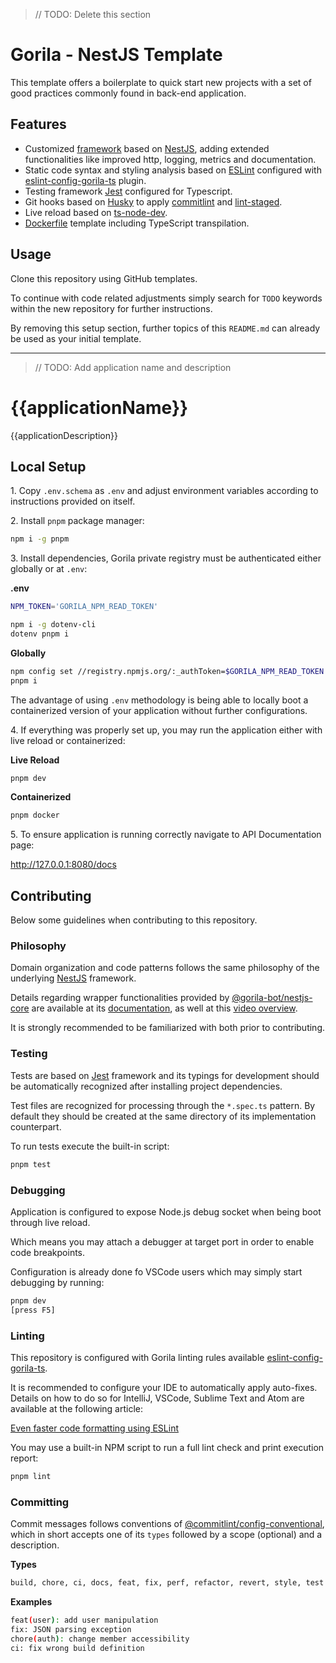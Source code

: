 > // TODO: Delete this section

# Gorila - NestJS Template

This template offers a boilerplate to quick start new projects with a set of good practices commonly found in back-end application.

## Features

- Customized [framework](https://github.com/gorilainvest/nestjs-core) based on [NestJS](https://nestjs.com/), adding extended functionalities like improved http, logging, metrics and documentation.
- Static code syntax and styling analysis based on [ESLint](https://eslint.org/) configured with [eslint-config-gorila-ts](https://github.com/gorilainvest/eslint-config-gorila-ts) plugin.
- Testing framework [Jest](https://jestjs.io/) configured for Typescript.
- Git hooks based on [Husky](https://typicode.github.io/husky/#/) to apply [commitlint](https://commitlint.js.org/#/) and [lint-staged](https://www.npmjs.com/package/lint-staged?activeTab=readme).
- Live reload based on [ts-node-dev](https://www.npmjs.com/package/ts-node-dev).
- [Dockerfile](./Dockerfile) template including TypeScript transpilation.


## Usage

Clone this repository using GitHub templates.

To continue with code related adjustments simply search for `TODO` keywords within the new repository for further instructions.

By removing this setup section, further topics of this `README.md` can already be used as your initial template.

---

> // TODO: Add application name and description

# {{applicationName}}

{{applicationDescription}}

## Local Setup

1\. Copy `.env.schema` as `.env` and adjust environment variables according to instructions provided on itself.

2\. Install `pnpm` package manager:

```sh
npm i -g pnpm
```

3\. Install dependencies, Gorila private registry must be authenticated either globally or at `.env`:

**.env**

```sh
NPM_TOKEN='GORILA_NPM_READ_TOKEN'
```

```sh
npm i -g dotenv-cli
dotenv pnpm i
```

**Globally**

```sh
npm config set //registry.npmjs.org/:_authToken=$GORILA_NPM_READ_TOKEN
pnpm i
```

The advantage of using `.env` methodology is being able to locally boot a containerized version of your application without further configurations.

4\. If everything was properly set up, you may run the application either with live reload or containerized:

**Live Reload**

```sh
pnpm dev
```

**Containerized**

```sh
pnpm docker
```

5\. To ensure application is running correctly navigate to API Documentation page:

http://127.0.0.1:8080/docs


## Contributing

Below some guidelines when contributing to this repository.


### Philosophy

Domain organization and code patterns follows the same philosophy of the underlying [NestJS](https://docs.nestjs.com/) framework.

Details regarding wrapper functionalities provided by [@gorila-bot/nestjs-core](https://github.com/gorilainvest/nestjs-core) are available at its [documentation](https://github.com/gorilainvest/nestjs-core), as well at this [video overview](https://gorila.atlassian.net/wiki/spaces/BEC/pages/2418999314/NestJS+Core+-+Overview).

It is strongly recommended to be familiarized with both prior to contributing.


### Testing

Tests are based on [Jest](https://jestjs.io/) framework and its typings for development should be automatically recognized after installing project dependencies. 

Test files are recognized for processing through the `*.spec.ts` pattern. By default they should be created at the same directory of its implementation counterpart.

To run tests execute the built-in script:

```sh
pnpm test
```

### Debugging

Application is configured to expose Node.js debug socket when being boot through live reload.

Which means you may attach a debugger at target port in order to enable code breakpoints.

Configuration is already done fo VSCode users which may simply start debugging by running:

```sh
pnpm dev
[press F5]
```


### Linting

This repository is configured with Gorila linting rules available [eslint-config-gorila-ts](https://github.com/gorilainvest/eslint-config-gorila-ts).

It is recommended to configure your IDE to automatically apply auto-fixes. Details on how to do so for IntelliJ, VSCode, Sublime Text and Atom are available at the following article:

[Even faster code formatting using ESLint](https://medium.com/@netczuk/even-faster-code-formatting-using-eslint-22b80d061461)

You may use a built-in NPM script to run a full lint check and print execution report:

```sh
pnpm lint
```


### Committing

Commit messages follows conventions of [@commitlint/config-conventional](https://www.npmjs.com/package/@commitlint/config-conventional), which in short accepts one of its `types` followed by a scope (optional) and a description.

**Types**

```sh
build, chore, ci, docs, feat, fix, perf, refactor, revert, style, test
```

**Examples**

```sh
feat(user): add user manipulation
fix: JSON parsing exception
chore(auth): change member accessibility
ci: fix wrong build definition
```
